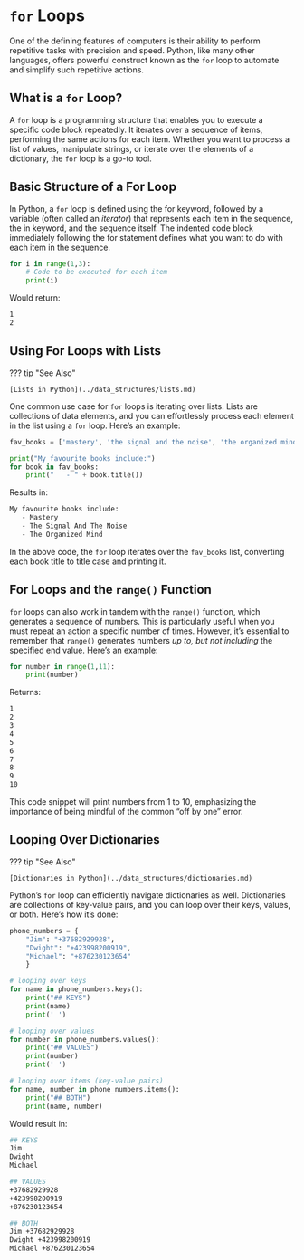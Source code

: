 # `for` Loops

One of the defining features of computers is their ability to perform repetitive tasks with
precision and speed. Python, like many other languages, offers powerful construct known as
the `for` loop to automate and simplify such repetitive actions.

## What is a `for` Loop?

A `for` loop is a programming structure that enables you to execute a specific code block
repeatedly. It iterates over a sequence of items, performing the same actions for each item.
Whether you want to process a list of values, manipulate strings, or iterate over the elements
of a dictionary, the `for` loop is a go-to tool.

## Basic Structure of a For Loop

In Python, a `for` loop is defined using the for keyword, followed by a variable (often called
an *iterator*) that represents each item in the sequence, the in keyword, and the sequence itself.
The indented code block immediately following the for statement defines what you want to do with
each item in the sequence.

``` python {title="Basic For Loop" linenums="1"}
for i in range(1,3):
    # Code to be executed for each item
    print(i)
```

Would return:

``` bash
1
2
```

## Using For Loops with Lists

??? tip "See Also"

    [Lists in Python](../data_structures/lists.md)

One common use case for `for` loops is iterating over lists. Lists are collections of data elements,
and you can effortlessly process each element in the list using a `for` loop. Here’s an example:

``` python {title="For Loop Iterating Over a List" linenums="1"}
fav_books = ['mastery', 'the signal and the noise', 'the organized mind']

print("My favourite books include:")
for book in fav_books:
    print("   - " + book.title())
```

Results in:

``` bash
My favourite books include:
   - Mastery
   - The Signal And The Noise
   - The Organized Mind
```

In the above code, the `for` loop iterates over the `fav_books` list, converting each book title to
title case and printing it.

## For Loops and the `range()` Function

`for` loops can also work in tandem with the `range()` function, which generates a sequence of
numbers. This is particularly useful when you must repeat an action a specific number of times.
However, it’s essential to remember that `range()` generates numbers *up to, but not including*
the specified end value. Here’s an example:

``` python {title="For Loop Using range()" linenums="1"}
for number in range(1,11):
    print(number)
```

Returns:

``` bash
1
2
3
4
5
6
7
8
9
10
```

This code snippet will print numbers from 1 to 10, emphasizing the importance of being mindful of
the common “off by one” error.

## Looping Over Dictionaries

??? tip "See Also"

    [Dictionaries in Python](../data_structures/dictionaries.md)

Python’s `for` loop can efficiently navigate dictionaries as well. Dictionaries are collections
of key-value pairs, and you can loop over their keys, values, or both. Here’s how it’s done:

``` python {title="For Loop Iterating Over a Dictionary" linenums="1"}
phone_numbers = {
    "Jim": "+37682929928",
    "Dwight": "+423998200919",
    "Michael": "+876230123654"
    }

# looping over keys
for name in phone_numbers.keys():
    print("## KEYS")
    print(name)
    print(' ')

# looping over values
for number in phone_numbers.values():
    print("## VALUES")
    print(number)
    print(' ')

# looping over items (key-value pairs)
for name, number in phone_numbers.items():
    print("## BOTH")
    print(name, number)
```

Would result in:
``` bash
## KEYS
Jim
Dwight
Michael

## VALUES
+37682929928
+423998200919
+876230123654

## BOTH
Jim +37682929928
Dwight +423998200919
Michael +876230123654
```
